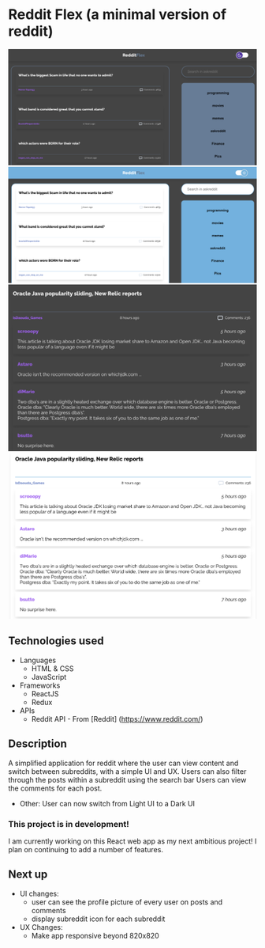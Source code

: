 # Reddit Flex (a minimal version of reddit)

![Home Page dark](/src//assets/Readme/HomePageDark.png "Home page darmode")
![Home Page light](/src//assets/Readme/HomePageLight.png "Home page lightmode")
![Comments darkmode](/src/assets/Readme/CommentsDark.png "Comments darkmode")
![Comments lightmode](/src/assets/Readme/CommentsLight.png "Comments lightmode")

## Technologies used

- Languages
  - HTML & CSS
  - JavaScript
- Frameworks
  - ReactJS
  - Redux
- APIs
  - Reddit API - From [Reddit] (https://www.reddit.com/)

## Description

A simplified application for reddit where the user can view content and switch between subreddits, with a simple UI and UX.
Users can also filter through the posts within a subreddit using the search bar
Users can view the comments for each post.

- Other: User can now switch from Light UI to a Dark UI

### This project is in development!

I am currently working on this React web app as my next ambitious project! I plan on continuing to add a number of features.

## Next up

- UI changes:
  - user can see the profile picture of every user on posts and comments
  - display subreddit icon for each subreddit
- UX Changes:
  - Make app responsive beyond 820x820

